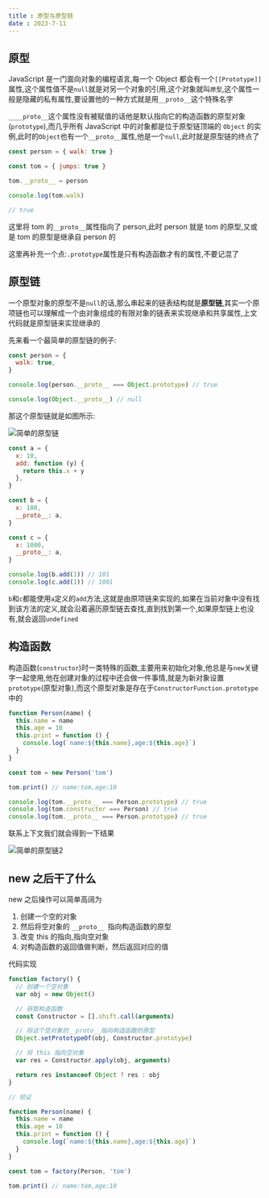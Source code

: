 ```yaml
---
title : 原型与原型链
date : 2023-7-11
---
```



## 原型

JavaScript 是一门面向对象的编程语言,每一个 Object 都会有一个`[[Prototype]]` 属性,这个属性值不是`null`就是对另一个对象的引用,这个对象就叫`原型`,这个属性一般是隐藏的私有属性,要设置他的一种方式就是用`__proto__`这个特殊名字

`____proto__`这个属性没有被赋值的话他是默认指向它的构造函数的原型对象(`prototype`),而几乎所有 JavaScript 中的对象都是位于原型链顶端的 `Object` 的实例,此时的`Object`也有一个`__proto__`属性,他是一个`null`,此时就是原型链的终点了

```javascript
const person = { walk: true }

const tom = { jumps: true }

tom.__proto__ = person

console.log(tom.walk)

// true
```

这里将 tom 的`__proto__`属性指向了 person,此时 person 就是 tom 的原型,又或是 tom 的原型是继承自 person 的

这里再补充一个点:`.prototype`属性是只有构造函数才有的属性,不要记混了

## 原型链

一个原型对象的原型不是`null`的话,那么串起来的链表结构就是**原型链**,其实一个原项链也可以理解成一个由对象组成的有限对象的链表来实现继承和共享属性,上文代码就是原型链来实现继承的

先来看一个最简单的原型链的例子:

```javascript
const person = {
  walk: true,
}

console.log(person.__proto__ === Object.prototype) // true

console.log(Object.__proto__) // null
```

那这个原型链就是如图所示:

![简单的原型链](/深入学习JavaScript/简单的原型链1.png)

```javascript
const a = {
  x: 10,
  add: function (y) {
    return this.x + y
  },
}

const b = {
  x: 100,
  __proto__: a,
}

const c = {
  x: 1000,
  __proto__: a,
}

console.log(b.add(1)) // 101
console.log(c.add(1)) // 1001
```

`b`和`c`都能使用`a`定义的`add`方法,这就是由原项链来实现的,如果在当前对象中没有找到该方法的定义,就会沿着遍历原型链去查找,直到找到第一个,如果原型链上也没有,就会返回`undefined`

## 构造函数

构造函数(`constructor`)时一类特殊的函数,主要用来初始化对象,他总是与`new`关键字一起使用,他在创建对象的过程中还会做一件事情,就是为新对象设置`prototype`(原型对象),而这个原型对象是存在于`ConstructorFunction.prototype`中的

```javascript
function Person(name) {
  this.name = name
  this.age = 10
  this.print = function () {
    console.log(`name:${this.name},age:${this.age}`)
  }
}

const tom = new Person('tom')

tom.print() // name:tom,age:10

console.log(tom.__proto__ === Person.prototype) // true
console.log(tom.constructor === Person) // true
console.log(tom.__proto__ === Person.prototype) // true
```

联系上下文我们就会得到一下结果

![简单的原型链2](/深入学习JavaScript/简单的原型链2.png)

## new 之后干了什么

new 之后操作可以简单高阔为

1. 创建一个空的对象
2. 然后将空对象的 `__proto__ `指向构造函数的原型
3. 改变 this 的指向,指向空对象
4. 对构造函数的返回值做判断，然后返回对应的值

代码实现

```javascript
function factory() {
  // 创建一个空对象
  var obj = new Object()

  // 获取构造函数
  const Constructor = [].shift.call(arguments)

  // 将这个空对象的__proto__指向构造函数的原型
  Object.setPrototypeOf(obj, Constructor.prototype)

  // 将 this 指向空对象
  var res = Constructor.apply(obj, arguments)

  return res instanceof Object ? res : obj
}

// 验证

function Person(name) {
  this.name = name
  this.age = 10
  this.print = function () {
    console.log(`name:${this.name},age:${this.age}`)
  }
}

const tom = factory(Person, 'tom')

tom.print() // name:tom,age:10
```
